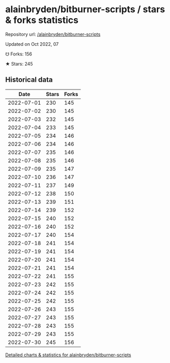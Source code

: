 # alainbryden/bitburner-scripts / stars & forks statistics

Repository url: [/alainbryden/bitburner-scripts](https://github.com/alainbryden/bitburner-scripts)

Updated on Oct 2022, 07

☋ Forks: 156

★ Stars: 245

## Historical data
| Date | Stars | Forks |
|------|-------|-------|
| 2022-07-01 | 230 | 145 | 
| 2022-07-02 | 230 | 145 | 
| 2022-07-03 | 232 | 145 | 
| 2022-07-04 | 233 | 145 | 
| 2022-07-05 | 234 | 146 | 
| 2022-07-06 | 234 | 146 | 
| 2022-07-07 | 235 | 146 | 
| 2022-07-08 | 235 | 146 | 
| 2022-07-09 | 235 | 147 | 
| 2022-07-10 | 236 | 147 | 
| 2022-07-11 | 237 | 149 | 
| 2022-07-12 | 238 | 150 | 
| 2022-07-13 | 239 | 151 | 
| 2022-07-14 | 239 | 152 | 
| 2022-07-15 | 240 | 152 | 
| 2022-07-16 | 240 | 152 | 
| 2022-07-17 | 240 | 154 | 
| 2022-07-18 | 241 | 154 | 
| 2022-07-19 | 241 | 154 | 
| 2022-07-20 | 241 | 154 | 
| 2022-07-21 | 241 | 154 | 
| 2022-07-22 | 241 | 155 | 
| 2022-07-23 | 242 | 155 | 
| 2022-07-24 | 242 | 155 | 
| 2022-07-25 | 242 | 155 | 
| 2022-07-26 | 243 | 155 | 
| 2022-07-27 | 243 | 155 | 
| 2022-07-28 | 243 | 155 | 
| 2022-07-29 | 243 | 155 | 
| 2022-07-30 | 245 | 156 | 


[Detailed charts & statistics for alainbryden/bitburner-scripts](https://reviewgithub.com/rep/alainbryden/bitburner-scripts)
